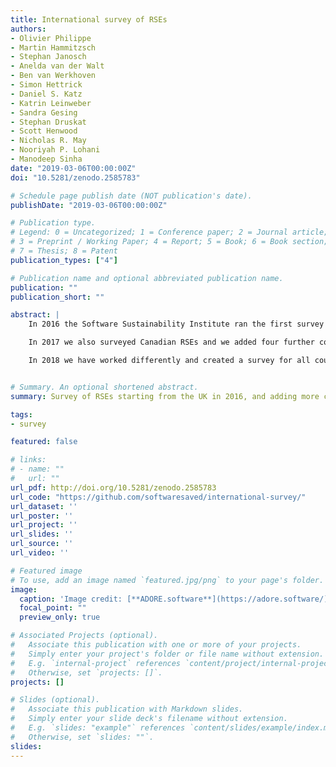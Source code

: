 ```yaml
---
title: International survey of RSEs
authors:
- Olivier Philippe
- Martin Hammitzsch
- Stephan Janosch
- Anelda van der Walt
- Ben van Werkhoven
- Simon Hettrick
- Daniel S. Katz
- Katrin Leinweber
- Sandra Gesing
- Stephan Druskat
- Scott Henwood
- Nicholas R. May
- Nooriyah P. Lohani
- Manodeep Sinha
date: "2019-03-06T00:00:00Z"
doi: "10.5281/zenodo.2585783"

# Schedule page publish date (NOT publication's date).
publishDate: "2019-03-06T00:00:00Z"

# Publication type.
# Legend: 0 = Uncategorized; 1 = Conference paper; 2 = Journal article;
# 3 = Preprint / Working Paper; 4 = Report; 5 = Book; 6 = Book section;
# 7 = Thesis; 8 = Patent
publication_types: ["4"]

# Publication name and optional abbreviated publication name.
publication: ""
publication_short: ""

abstract: |
    In 2016 the Software Sustainability Institute ran the first survey of Research Software Engineers (RSEs) - the people who write code in academia. This produced the first insight into the demographics, job satisfaction, and practices of RSEs. To support and broaden this work, the Institute will run the UK survey every year and - it is hoped - will expand the survey so that insight and comparison can be made across different countries. Ultimately, we hope that these results, the anonymised version of which will all be open licensed, will act as a valuable resource to understand and improve the working conditions for RSEs.

    In 2017 we also surveyed Canadian RSEs and we added four further countries, Germany, Netherlands, South Africa and USA. Our thanks to our partners: Scott Henwood (Canada), Stephan Janosch and Martin Hammitzsch (Germany), Ben van Werkhoven and Tom Bakker (Netherlands), Anelda van der Walt (South Africa) and Daniel Katz and Sandra Gesing (USA).

    In 2018 we have worked differently and created a survey for all countries (rather than one survey for each ones).


# Summary. An optional shortened abstract.
summary: Survey of RSEs starting from the UK in 2016, and adding more countries (Canada, Germany, the Netherlands, South Africa United States, Australia and New Zealand) over 2017 and 2018.

tags:
- survey

featured: false

# links:
# - name: ""
#   url: ""
url_pdf: http://doi.org/10.5281/zenodo.2585783
url_code: "https://github.com/softwaresaved/international-survey/"
url_dataset: ''
url_poster: ''
url_project: ''
url_slides: ''
url_source: ''
url_video: ''

# Featured image
# To use, add an image named `featured.jpg/png` to your page's folder. 
image:
  caption: 'Image credit: [**ADORE.software**](https://adore.software/)'
  focal_point: ""
  preview_only: true

# Associated Projects (optional).
#   Associate this publication with one or more of your projects.
#   Simply enter your project's folder or file name without extension.
#   E.g. `internal-project` references `content/project/internal-project/index.md`.
#   Otherwise, set `projects: []`.
projects: []

# Slides (optional).
#   Associate this publication with Markdown slides.
#   Simply enter your slide deck's filename without extension.
#   E.g. `slides: "example"` references `content/slides/example/index.md`.
#   Otherwise, set `slides: ""`.
slides: 
---
```


